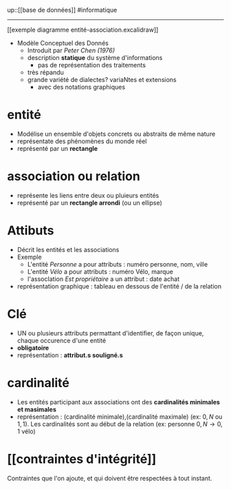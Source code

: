 up::[[base de données]]
#informatique

----

[[exemple diagramme entité-association.excalidraw]]

- Modèle Conceptuel des Donnés
    - Introduit par _Peter Chen (1976)_
    - description **statique** du système d'informations
        - pas de représentation des traitements
    - très répandu
    - grande variété de dialectes? variaNtes et extensions
        - avec des notations graphiques


# entité
- Modélise un ensemble d'objets concrets ou abstraits de même nature
- représentate des phénomènes du monde réel
- représenté par un **rectangle**

# association ou relation
- représente les liens entre deux ou pluieurs entités
- représenté par un **rectangle arrondi** (ou un ellipse)

# Attibuts
- Décrit les entités et les associations
- Exemple
    - L'entité _Personne_ a pour attributs : numéro personne, nom, ville
    - L'entité _Vélo_ a pour attributs : numéro Vélo, marque
    - l'assocIation _Est propriétaire_ a un attribut : date achat
- représentation graphique : tableau en dessous de l'entité / de la relation

# Clé
- UN ou plusieurs attributs permattant d'identifier, de façon unique, chaque occurence d'une entité
- **obligatoire**
- représentation : **attribut.s souligné.s**

# cardinalité
- Les entités participant aux associations ont des **cardinalités minimales et masimales**
- représentation : (cardinalité minimale),(cardinalité maximale) (ex: $0,N$ ou $1,1$). Les cardinalités sont au début de la relation (ex: $\text{personne } 0,N \rightarrow 0,1\text{ vélo}$)


# [[contraintes d'intégrité]]
Contraintes que l'on ajoute, et qui doivent être respectées à tout instant.
